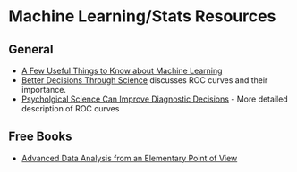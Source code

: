 # Machine Learning/Stats Resources

## General
  - [A Few Useful Things to Know about Machine Learning](https://homes.cs.washington.edu/~pedrod/papers/cacm12.pdf)
  - [Better Decisions Through Science](http://www.psychologicalscience.org/pdf/pspi/sciam.pdf) discusses ROC curves and their importance.
  - [Psycholgical Science Can Improve Diagnostic Decisions](http://www.psychologicalscience.org/journals/pspi/pdf/pspi001.pdf) - More detailed description of ROC curves

## Free Books
  - [Advanced Data Analysis from an Elementary Point of View](http://www.stat.cmu.edu/~cshalizi/ADAfaEPoV/)